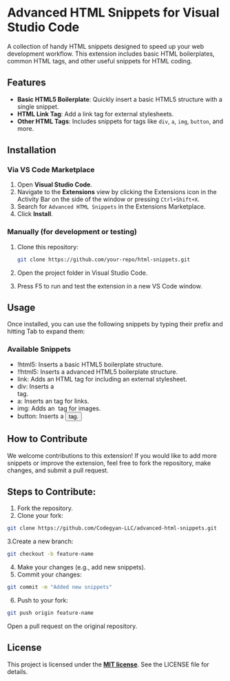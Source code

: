 # Advanced HTML Snippets for Visual Studio Code

A collection of handy HTML snippets designed to speed up your web development workflow. This extension includes basic HTML boilerplates, common HTML tags, and other useful snippets for HTML coding.

## Features

- **Basic HTML5 Boilerplate**: Quickly insert a basic HTML5 structure with a single snippet.
- **HTML Link Tag**: Add a link tag for external stylesheets.
- **Other HTML Tags**: Includes snippets for tags like `div`, `a`, `img`, `button`, and more.

## Installation

### Via VS Code Marketplace

1. Open **Visual Studio Code**.
2. Navigate to the **Extensions** view by clicking the Extensions icon in the Activity Bar on the side of the window or pressing `Ctrl+Shift+X`.
3. Search for `Advanced HTML Snippets` in the Extensions Marketplace.
4. Click **Install**.

### Manually (for development or testing)

1. Clone this repository:
   ```bash
   git clone https://github.com/your-repo/html-snippets.git
   ```

2. Open the project folder in Visual Studio Code.
3. Press F5 to run and test the extension in a new VS Code window.

## Usage
Once installed, you can use the following snippets by typing their prefix and hitting Tab to expand them:

### Available Snippets

- !html5: Inserts a basic HTML5 boilerplate structure.
- !!html5: Inserts a advanced HTML5 boilerplate structure.
- link: Adds an HTML <link> tag for including an external stylesheet.
- div: Inserts a <div> tag.
- a: Inserts an <a> tag for links.
- img: Adds an <img> tag for images.
- button: Inserts a <button> tag.

## How to Contribute
We welcome contributions to this extension! If you would like to add more snippets or improve the extension, feel free to fork the repository, make changes, and submit a pull request.

## Steps to Contribute:
1. Fork the repository.
2. Clone your fork:
```bash
git clone https://github.com/Codegyan-LLC/advanced-html-snippets.git
```
3.Create a new branch:
```bash
git checkout -b feature-name
```
4. Make your changes (e.g., add new snippets).
5. Commit your changes:
```bash
git commit -m "Added new snippets"
```
6. Push to your fork:
```bash
git push origin feature-name
```
Open a pull request on the original repository.

## License
This project is licensed under the **[MIT license](https://opensource.org/licenses/MIT)**. See the LICENSE file for details.

